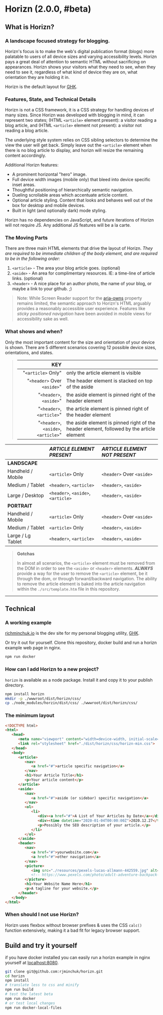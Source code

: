 # Horizn (2.0.0, #beta)

## What is Horizn?

### A landscape focused strategy for blogging.

Horizn's focus is to make the web's digital publication format (blogs) more palatable to users of all device sizes and varying accessibility levels. Horizn pays a great deal of attention to semantic HTML without sacrificing on appearances. Horizn shows your visitors what they need to see, when they need to see it, regardless of what kind of device they are on, what orientation they are holding it in. 

Horizn is the default layout for [GHK](https://github.com/rjminchuk/ghk).

### Features, State, and Technical Details

Horizn is not a CSS framework, it is a CSS strategy for handling devices of many sizes. Since Horizn was developed with blogging in mind, it can represent two states; (HTML `<article>` element present): a visitor reading a blog article, and (HTML `<article>` element not present): a visitor not reading a blog article. 

The underlying style system relies on CSS sibling selectors to determine the view the user will get back. Simply leave out the `<article>` element when there is no blog article to display, and horizn will resize the remaining content accordingly. 

Additional Horizn features:

- A prominent horizontal "hero" image.
- Full device width images (mobile only) that bleed into device specific inset areas.
- Thoughtful positioning of hierarchically semantic navigation.
- Dueling scrollable areas which accentuate article content.
- Optional article styling. Content that looks and behaves well out of the box for desktop and mobile devices.
- Built in light (and optionally dark) mode styling.

Horizn has no dependencies on JavaScript, and future iterations of Horizn will not require JS. Any additional JS features will be a la carte.

### The Moving Parts

There are three main HTML elements that drive the layout of Horizn. *They are required to be immediate children of the body element, and are required to be in the following order:*

1. `<article>` - The area your blog article goes. (optional)
2. `<aside>` - An area for complimentary resources. IE: a time-line of article links. (optional)
3. `<header>` - A nice place for an author photo, the name of your blog, or maybe a link to your github. ;)

> Note: While Screen Reader support for the [aria-owns](https://www.w3.org/TR/wai-aria/#aria-owns) property remains limited, the semantic approach to Horizn's HTML arguably provides a reasonably accessible user experience. Features like _sticky positioned navigation_ have been avoided in mobile views for accessibility sake as well.

### What shows and when?

Only the most important content for the size and orientation of your device is shown. There are 5 different scenarios covering 12 possible device sizes, orientations, and states.

> | **KEY** | |
> |---:|:---|
> | "`<article>` Only" | only the article element is visible |
> | "`<header>` Over `<aside>`" | The header element is stacked on top of the aside |
> | "`<header>`, `<aside>`" | the aside element is pinned right of the header element |
> | "`<header>`, `<article>`" | the article element is pinned right of the header element |
> | "`<header>`, `<aside>`, `<article>`" | the aside element is pinned right of the header element, followed by the article element |

|                   | *ARTICLE ELEMENT PRESENT*          | *ARTICLE ELEMENT NOT PRESENT*     |
|:------------------|:-----------------------------------|:----------------------------------|
| **LANDSCAPE**     |                                    |                                   |
| Handheld / Mobile | `<article>` Only                   | `<header>` Over `<aside>`         |
| Medium / Tablet   | `<header>`, `<article>`            | `<header>`, `<aside>`             |
| Large / Desktop   | `<header>`, `<aside>`, `<article>` | `<header>`, `<aside>`             |
| **PORTRAIT**      |                                    |                                   |
| Handheld / Mobile | `<article>` Only                   | `<header>` Over `<aside>`         |
| Medium / Tablet   | `<article>` Only                   | `<header>`, `<aside>`             |
| Large / Lg Tablet | `<header>`, `<article>`            | `<header>`, `<aside>`             |

> **Gotchas** 
> 
> In almost all scenarios, the `<article>` element must be removed from the DOM in order to see the `<aside>` or `<header>` elements. ***ALWAYS*** provide a way for the user to remove the `<article>` element, be it through the dom, or through forward/backward navigation. The ability to remove the article element is baked into the article navigation within the `./src/template.htm` file in this repository.

---

## Technical

### A working example

[richminchuk.io](https://richminchuk.io) is the dev site for my personal blogging utility, [GHK](https://github.com/rjminchuk/ghk).

Or try it out for yourself. Clone this repository, docker build and run a horizn example web page in nginx.

```sh
npm run docker
```

### How can I add Horizn to a new project?

`horizn` is available as a node package. Install it and copy it to your publish directory.

```sh
npm install horizn
mkdir -p ./wwwroot/dist/horizn/css/
cp ./node_modules/horzin/dist/css/ ./wwwroot/dist/horizn/css/
```

### The minimum layout 

```html
<!DOCTYPE html>
<html>
   <head>
      <meta name="viewport" content="width=device-width, initial-scale=1, minimum-scale=1, viewport-fit=cover" />
      <link rel="stylesheet" href="./dist/horizn/css/horizn-min.css">
   </head>
   <body>
      <article>
         <nav>
            <a href="#">article specific navigation</a>
         </nav>
         <h1>Your Article Title</h1>
         <p>Your article content</p>
      </article>
      <aside>
         <nav>
            <a href="#">aside (or sidebar) specific navigation</a>
         </nav>
         <ol>
            <li>
               <div><a href="#">A List of Your Articles by Date</a></div>
               <div><time datetime="2020-01-04T00:00:00Z">2020.12.27</time></div>
               <p>Possibly the SEO description of your article.</p>
            </li>
         </ol>
      </aside>
      <header>
         <nav>
            <a href="#">yourwebsite.com</a>
            <a href="#">other navigation</a>
         </nav>
         <picture>
            <img src="./resources/pexels-lucas-allmann-442559.jpg" alt="Photo by Lucas Allmann from Pexels of a man looking out into the wilderness">
            <!-- https://www.pexels.com/photo/adult-adventure-backpack-daylight-442559/ -->
         </picture>
         <h1>Your Website Name Here</h1>
         <p>A tagline for your website.</p>
      </header>
   </body>
</html>
```

### When should I not use Horizn?

Horizn uses flexbox without browser prefixes & uses the CSS `calc()` function extensively, making it a bad fit for legacy browser support.

## Build and try it yourself

if you have docker installed you can easily run a horizn example in nginx yourself at [localhost:8080](http://localhost:8080).

```sh
git clone git@github.com:rjminchuk/horizn.git
cd horizn
npm install
# translate less to css and minify
npm run build
# test the latest beta
npm run docker
# or test local changes
npm run docker-local-files
```
